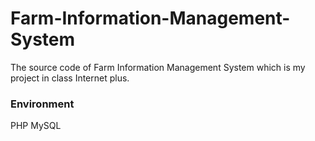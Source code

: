 # Farm-Information-Management-System
The source code of Farm Information Management System which is my project in class Internet plus.

### Environment
PHP
MySQL
